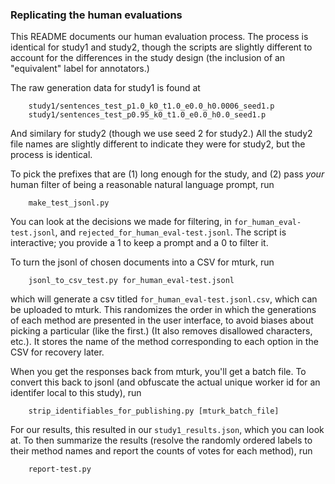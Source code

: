 ### Replicating the human evaluations

This README documents our human evaluation process.
The process is identical for study1 and study2, though the scripts are slightly
different to account for the differences in the study design (the inclusion
of an "equivalent" label for annotators.)

The raw generation data for study1 is found at

        study1/sentences_test_p1.0_k0_t1.0_e0.0_h0.0006_seed1.p
        study1/sentences_test_p0.95_k0_t1.0_e0.0_h0.0_seed1.p
        
And similary for study2 (though we use seed 2 for study2.) All the study2 file names
are slightly different to indicate they were for study2, but the process is identical.

To pick the prefixes that are (1) long enough for the study, and (2) pass _your_
human filter of being a reasonable natural language prompt, run

        make_test_jsonl.py 
        
You can look at the decisions we made for filtering, in `for_human_eval-test.jsonl`, and
`rejected_for_human_eval-test.jsonl`. The script is interactive; you provide a 1 to keep
a prompt and a 0 to filter it. 

To turn the jsonl of chosen documents into a CSV for mturk, run

        jsonl_to_csv_test.py for_human_eval-test.jsonl
        
which will generate a csv titled `for_human_eval-test.jsonl.csv`, which can be uploaded
to mturk. This randomizes the order in which the generations of each method are presented
in the user interface, to avoid biases about picking a particular (like the first.) 
(It also removes disallowed characters, etc.). It stores the name of the method corresponding
to each option in the CSV for recovery later.

When you get the responses back from mturk, you'll get a batch file. To convert this
back to jsonl (and obfuscate the actual unique worker id for an identifer
local to this study), run

        strip_identifiables_for_publishing.py [mturk_batch_file]

For our results, this resulted in our `study1_results.json`, which you can look at.
To then summarize the results (resolve the randomly ordered labels to their method names
and report the counts of votes for each method), run

        report-test.py

